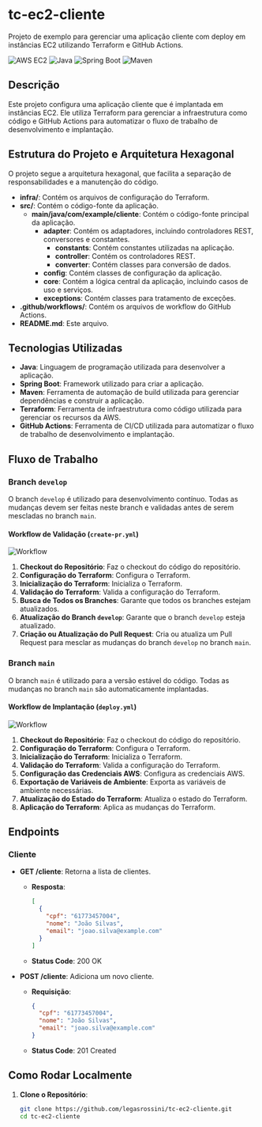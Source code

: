 # tc-ec2-cliente

Projeto de exemplo para gerenciar uma aplicação cliente com deploy em instâncias EC2 utilizando Terraform e GitHub Actions.

![AWS EC2](https://img.shields.io/badge/AWS-EC2-232F3E?style=for-the-badge&logo=amazon-aws&logoColor=white)
![Java](https://img.shields.io/badge/Java-ED8B00?style=for-the-badge&logo=java&logoColor=white)
![Spring Boot](https://img.shields.io/badge/Spring%20Boot-6DB33F?style=for-the-badge&logo=spring-boot&logoColor=white)
![Maven](https://img.shields.io/badge/Maven-C71A36?style=for-the-badge&logo=apache-maven&logoColor=white)

## Descrição

Este projeto configura uma aplicação cliente que é implantada em instâncias EC2. Ele utiliza Terraform para gerenciar a infraestrutura como código e GitHub Actions para automatizar o fluxo de trabalho de desenvolvimento e implantação.

## Estrutura do Projeto e Arquitetura Hexagonal

O projeto segue a arquitetura hexagonal, que facilita a separação de responsabilidades e a manutenção do código.

- **infra/**: Contém os arquivos de configuração do Terraform.
- **src/**: Contém o código-fonte da aplicação.
   - **main/java/com/example/cliente**: Contém o código-fonte principal da aplicação.
      - **adapter**: Contém os adaptadores, incluindo controladores REST, conversores e constantes.
         - **constants**: Contém constantes utilizadas na aplicação.
         - **controller**: Contém os controladores REST.
         - **converter**: Contém classes para conversão de dados.
      - **config**: Contém classes de configuração da aplicação.
      - **core**: Contém a lógica central da aplicação, incluindo casos de uso e serviços.
      - **exceptions**: Contém classes para tratamento de exceções.
- **.github/workflows/**: Contém os arquivos de workflow do GitHub Actions.
- **README.md**: Este arquivo.

## Tecnologias Utilizadas

- **Java**: Linguagem de programação utilizada para desenvolver a aplicação.
- **Spring Boot**: Framework utilizado para criar a aplicação.
- **Maven**: Ferramenta de automação de build utilizada para gerenciar dependências e construir a aplicação.
- **Terraform**: Ferramenta de infraestrutura como código utilizada para gerenciar os recursos da AWS.
- **GitHub Actions**: Ferramenta de CI/CD utilizada para automatizar o fluxo de trabalho de desenvolvimento e implantação.

## Fluxo de Trabalho

### Branch `develop`

O branch `develop` é utilizado para desenvolvimento contínuo. Todas as mudanças devem ser feitas neste branch e validadas antes de serem mescladas no branch `main`.

#### Workflow de Validação (`create-pr.yml`)

![Workflow](https://img.shields.io/badge/GitHub%20Actions-Workflow%20de%20Validação-2088FF?style=for-the-badge&logo=github-actions&logoColor=white)

1. **Checkout do Repositório**: Faz o checkout do código do repositório.
2. **Configuração do Terraform**: Configura o Terraform.
3. **Inicialização do Terraform**: Inicializa o Terraform.
4. **Validação do Terraform**: Valida a configuração do Terraform.
5. **Busca de Todos os Branches**: Garante que todos os branches estejam atualizados.
6. **Atualização do Branch `develop`**: Garante que o branch `develop` esteja atualizado.
7. **Criação ou Atualização do Pull Request**: Cria ou atualiza um Pull Request para mesclar as mudanças do branch `develop` no branch `main`.

### Branch `main`

O branch `main` é utilizado para a versão estável do código. Todas as mudanças no branch `main` são automaticamente implantadas.

#### Workflow de Implantação (`deploy.yml`)

![Workflow](https://img.shields.io/badge/GitHub%20Actions-Workflow%20de%20Implantação-2088FF?style=for-the-badge&logo=github-actions&logoColor=white)

1. **Checkout do Repositório**: Faz o checkout do código do repositório.
2. **Configuração do Terraform**: Configura o Terraform.
3. **Inicialização do Terraform**: Inicializa o Terraform.
4. **Validação do Terraform**: Valida a configuração do Terraform.
5. **Configuração das Credenciais AWS**: Configura as credenciais AWS.
6. **Exportação de Variáveis de Ambiente**: Exporta as variáveis de ambiente necessárias.
7. **Atualização do Estado do Terraform**: Atualiza o estado do Terraform.
8. **Aplicação do Terraform**: Aplica as mudanças do Terraform.

## Endpoints

### Cliente

- **GET /cliente**: Retorna a lista de clientes.
   - **Resposta**:
     ```json
     [
       {
         "cpf": "61773457004",
         "nome": "João Silvas",
         "email": "joao.silva@example.com"
       }
     ]
     ```
   - **Status Code**: 200 OK

- **POST /cliente**: Adiciona um novo cliente.
   - **Requisição**:
     ```json
     {
       "cpf": "61773457004",
       "nome": "João Silvas",
       "email": "joao.silva@example.com"
     }
     ```
   - **Status Code**: 201 Created

## Como Rodar Localmente

1. **Clone o Repositório**:
   ```sh
   git clone https://github.com/legasrossini/tc-ec2-cliente.git
   cd tc-ec2-cliente